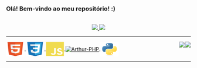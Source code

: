 ### Olá! Bem-vindo ao meu repositório! :) 
<br>
<div align="center">
  <a href="https://github.com/ArthurCorrea">
  <img height="180em" src="https://github-readme-stats.vercel.app/api?username=ArthurCorrea&show_icons=true&theme=tokyonight&include_all_commits=true&count_private=true"/>
  <img height="180em" src="https://github-readme-stats.vercel.app/api/top-langs/?username=ArthurCorrea&layout=compact&langs_count=7&theme=tokyonight"/>
</div>

<hr>  
  
<div style="display: inline_block">
  
  <img align="center" alt="Arthur-HTML" height="40" width="50" margin="100" src="https://raw.githubusercontent.com/devicons/devicon/master/icons/html5/html5-original.svg">
  <img align="center" alt="Arthur-CSS" height="40" width="50" src="https://raw.githubusercontent.com/devicons/devicon/master/icons/css3/css3-original.svg">
  <img align="center" alt="Arthur-Js" height="40" width="50" border-radius="10" src="https://raw.githubusercontent.com/devicons/devicon/master/icons/javascript/javascript-plain.svg">
  <img align="center" alt="Arthur-PHP" height="40" width="50" src="https://cdn.jsdelivr.net/gh/devicons/devicon/icons/php/php-original.svg" />
  <img align="center" alt="Arthur-Python" height="40" width="50" src="https://raw.githubusercontent.com/devicons/devicon/master/icons/python/python-original.svg">  
  <a href="https://instagram.com/arthur_correaslk" target="_blank"><img align="right" src="https://img.shields.io/badge/Instagram-E4405F?style=for-the-badge&logo=instagram&logoColor=white"/>
  <a href="https://www.linkedin.com/in/arthur-vinícius-corrêa-626b04187" ><img align="right" src="https://img.shields.io/badge/LinkedIn-0077B5?style=for-the-badge&logo=linkedin&logoColor=white"/></a>
 
</div>  
  
<hr>  
  
<!--  
<div> 
  <a href="https://instagram.com/arthur_correaslk" target="_blank"><img src="https://img.icons8.com/fluency/50/000000/instagram-new.png"/></a>
  <a href="https://linkedin.com/in/arthur-corrêa-626b04187" ><img src="https://img.icons8.com/color/48/000000/linkedin.png"/></a>
  </a>
 </div>
-->
 

